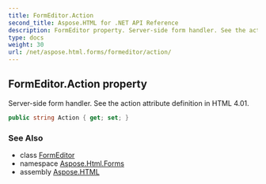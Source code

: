 ```yaml
---
title: FormEditor.Action
second_title: Aspose.HTML for .NET API Reference
description: FormEditor property. Server-side form handler. See the action attribute definition in HTML 4.01
type: docs
weight: 30
url: /net/aspose.html.forms/formeditor/action/
---
```

## FormEditor.Action property

Server-side form handler. See the action attribute definition in HTML 4.01.

```csharp
public string Action { get; set; }
```

### See Also

* class [FormEditor](../)
* namespace [Aspose.Html.Forms](../../../aspose.html.forms/)
* assembly [Aspose.HTML](../../../)
